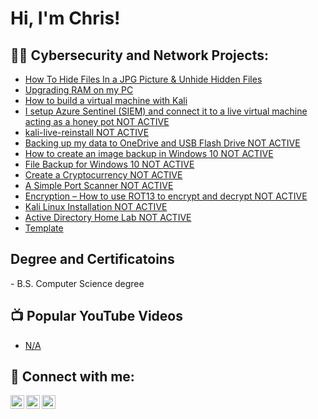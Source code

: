<h1>Hi, I'm Chris! </h1>

<h2>👨‍💻 Cybersecurity and Network Projects:</h2>

  - [How To Hide Files In a JPG Picture & Unhide Hidden Files](https://github.com/cg852007/How-To-Hide-Files-In-A-JPEG)
  - [Upgrading RAM on my PC](https://github.com/cg852007/Upgrading-RAM-on-my-PC)
  - [How to build a virtual machine with Kali](https://github.com/cg852007/LABURL)
  - [I setup Azure Sentinel (SIEM) and connect it to a live virtual machine acting as a honey pot NOT ACTIVE](https://github.com/cg852007/LABURL)
  - [kali-live-reinstall NOT ACTIVE](https://github.com/cg852007/LABURL)
  - [Backing up my data to OneDrive and USB Flash Drive NOT ACTIVE](https://github.com/cg852007/LABURL)
  - [How to create an image backup in Windows 10 NOT ACTIVE](https://github.com/cg852007/LABURL)
  - [File Backup for Windows 10 NOT ACTIVE](https://github.com/cg852007/LABURL)
  - [Create a Cryptocurrency NOT ACTIVE](https://github.com/cg852007/LABURL)
  - [A Simple Port Scanner NOT ACTIVE](https://github.com/cg852007/LABURL)
  - [Encryption – How to use ROT13 to encrypt and decrypt NOT ACTIVE](https://github.com/cg852007/LABURL)
  - [Kali Linux Installation NOT ACTIVE](https://github.com/cg852007/LABURL)
  - [Active Directory Home Lab NOT ACTIVE](https://github.com/cg852007/LABURL)
  - [Template](https://github.com/cg852007/LABURL)

<h2>Degree and Certificatoins</h2>
- B.S. Computer Science degree


<h2>📺 Popular YouTube Videos</h2>

- [N/A](https://www.youtube.com/)


<h2> 🤳 Connect with me:</h2>

[<img align="left" alt="cg852007 | YouTube" width="22px" src="https://cdn.jsdelivr.net/npm/simple-icons@v3/icons/youtube.svg" />][youtube]
[<img align="left" alt="cg852007 | Twitter" width="22px" src="https://cdn.jsdelivr.net/npm/simple-icons@v3/icons/twitter.svg" />][twitter]
[<img align="left" alt="cg852007 | LinkedIn" width="22px" src="https://cdn.jsdelivr.net/npm/simple-icons@v3/icons/linkedin.svg" />][linkedin]

[twitter]: https://twitter.com/Chris92469094
[youtube]: [https://www.youtube.com/](https://www.youtube.com/channel/UCpXLj2y37AwPs6BIt9yTtuA)
[linkedin]: https://linkedin.com/in/gray-christopher

<!--
**cg852007/cg852007** is a ✨ _special_ ✨ repository because its `README.md` (this file) appears on your GitHub profile.

Here are some ideas to get you started:

- 🔭 I’m currently working on ...
- 🌱 I’m currently learning ...
- 👯 I’m looking to collaborate on ...
- 🤔 I’m looking for help with ...
- 💬 Ask me about ...
- 📫 How to reach me: ...
- 😄 Pronouns: ...
- ⚡ Fun fact: ...
-->
